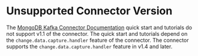 # Unsupported Connector Version

The [MongoDB Kafka Connector Documentation](https://docs.mongodb.com/kafka-connector/current/)
quick start and tutorials do not support v1.1 of the connector. The quick start and tutorials depend on the
`change.data.capture.handler` feature of the connector. The connector supports
the `change.data.capture.handler` feature in v1.4 and later.
